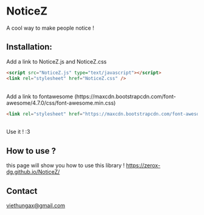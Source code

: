 # NoticeZ
A cool way to make people notice !

## Installation:
Add a link to NoticeZ.js and NoticeZ.css
```html
<script src="NoticeZ.js" type="text/javascript"></script>
<link rel="stylesheet" href="NoticeZ.css" />
```
<br>
Add a link to fontawesome (https://maxcdn.bootstrapcdn.com/font-awesome/4.7.0/css/font-awesome.min.css)

```html
<link rel="stylesheet" href="https://maxcdn.bootstrapcdn.com/font-awesome/4.7.0/css/font-awesome.min.css" />
```
<br>
Use it ! :3 <br>

## How to use ?
this page will show you how to use this library !
https://zerox-dg.github.io/NoticeZ/

## Contact
viethungax@gmail.com

